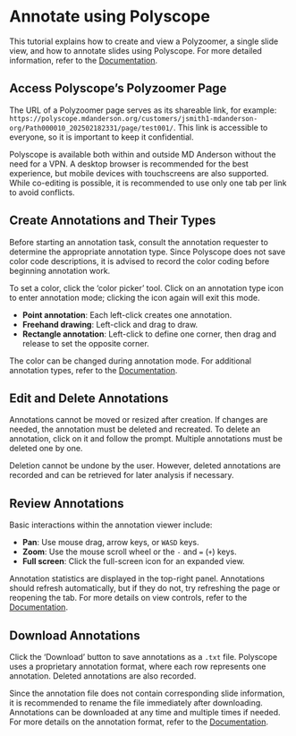 # Annotate using Polyscope

This tutorial explains how to create and view a Polyzoomer, a single slide view, and how to annotate slides using Polyscope. For more detailed information, refer to the [Documentation](pages.md).

## Access Polyscope’s Polyzoomer Page

The URL of a Polyzoomer page serves as its shareable link, for example: `https://polyscope.mdanderson.org/customers/jsmith1-mdanderson-org/Path000010_202502182331/page/test001/`. This link is accessible to everyone, so it is important to keep it confidential.

Polyscope is available both within and outside MD Anderson without the need for a VPN. A desktop browser is recommended for the best experience, but mobile devices with touchscreens are also supported. While co-editing is possible, it is recommended to use only one tab per link to avoid conflicts.

## Create Annotations and Their Types

Before starting an annotation task, consult the annotation requester to determine the appropriate annotation type. Since Polyscope does not save color code descriptions, it is advised to record the color coding before beginning annotation work.

To set a color, click the ‘color picker’ tool. Click on an annotation type icon to enter annotation mode; clicking the icon again will exit this mode. 

- **Point annotation**: Each left-click creates one annotation.
- **Freehand drawing**: Left-click and drag to draw.
- **Rectangle annotation**: Left-click to define one corner, then drag and release to set the opposite corner.

The color can be changed during annotation mode. For additional annotation types, refer to the [Documentation](pages.md#annotation-controls).

## Edit and Delete Annotations

Annotations cannot be moved or resized after creation. If changes are needed, the annotation must be deleted and recreated. To delete an annotation, click on it and follow the prompt. Multiple annotations must be deleted one by one.

Deletion cannot be undone by the user. However, deleted annotations are recorded and can be retrieved for later analysis if necessary.

## Review Annotations

Basic interactions within the annotation viewer include:

- **Pan**: Use mouse drag, arrow keys, or `WASD` keys.
- **Zoom**: Use the mouse scroll wheel or the `-` and `=` (`+`) keys.
- **Full screen**: Click the full-screen icon for an expanded view.

Annotation statistics are displayed in the top-right panel. Annotations should refresh automatically, but if they do not, try refreshing the page or reopening the tab. For more details on view controls, refer to the [Documentation](pages.md#view-controls).

## Download Annotations

Click the ‘Download’ button to save annotations as a `.txt` file. Polyscope uses a proprietary annotation format, where each row represents one annotation. Deleted annotations are also recorded.

Since the annotation file does not contain corresponding slide information, it is recommended to rename the file immediately after downloading. Annotations can be downloaded at any time and multiple times if needed. For more details on the annotation format, refer to the [Documentation](pages.md#download-annotations).
